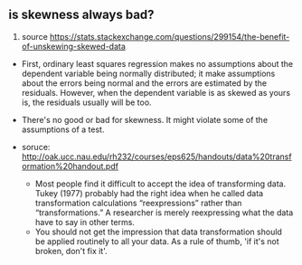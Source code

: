 ## is skewness always bad?

1. source 
https://stats.stackexchange.com/questions/299154/the-benefit-of-unskewing-skewed-data

* First, ordinary least squares regression makes no assumptions about the dependent variable being normally distributed; it make assumptions about the errors being normal and the errors are estimated by the residuals. However, when the dependent variable is as skewed as yours is, the residuals usually will be too.

* There's no good or bad for skewness. It might violate some of the assumptions of a test.

* soruce:
http://oak.ucc.nau.edu/rh232/courses/eps625/handouts/data%20transformation%20handout.pdf

	- Most people find it difficult to accept the idea of transforming data. Tukey (1977) probably had the  right  idea  when  he  called  data  transformation  calculations  “reexpressions”  rather than “transformations.” A researcher is merely reexpressing what the data have to say in other terms. 
	- You should not get the impression that data transformation should be applied routinely to all your data. As a rule of thumb, 'if it's not broken, don't fix it'.